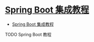 # [Spring Boot 集成教程](https://www.qikegu.com/docs/2523)

- [Spring Boot 集成教程](#spring-boot-集成教程)








TODO Spring Boot 教程